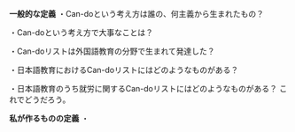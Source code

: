 **一般的な定義**
・Can-doという考え方は誰の、何主義から生まれたもの？

・Can-doという考え方で大事なことは？

・Can-doリストは外国語教育の分野で生まれて発達した？

・日本語教育におけるCan-doリストにはどのようなものがある？

・日本語教育のうち就労に関するCan-doリストにはどのようなものがある？
これでどうだろう。


**私が作るものの定義**
・
